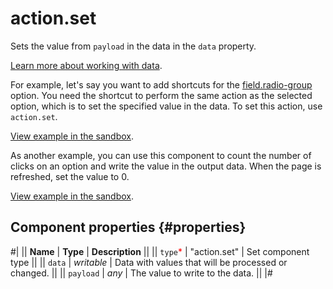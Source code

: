 # action.set

Sets the value from `payload` in the data in the `data` property.

[Learn more about working with data](../operations/work-with-data.md).

For example, let's say you want to add shortcuts for the [field.radio-group](field.radio-group.md) option. You need the shortcut to perform the same action as the selected option, which is to set the specified value in the data. To set this action, use `action.set`.

[View example in the sandbox](https://clck.ru/asRw2).

As another example, you can use this component to count the number of clicks on an option and write the value in the output data. When the page is refreshed, set the value to 0.

[View example in the sandbox](https://clck.ru/asRwg).

## Component properties {#properties}

#|
|| **Name** | **Type** | **Description** ||
|| `type`<span style="color: red">\*</span> | "action.set" | Set component type ||
|| `data` | _writable_ | Data with values that will be processed or changed. ||
|| `payload` | _any_ | The value to write to the data. ||
|#
